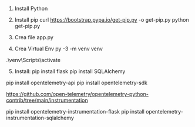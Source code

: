 1. Install Python
2. Install pip
curl https://bootstrap.pypa.io/get-pip.py -o get-pip.py
python get-pip.py

3. Crea file app.py
4. Crea Virtual Env
py -3 -m venv venv

.\venv\Scripts\activate



5. Install:
pip install flask
pip install SQLAlchemy

pip install opentelemetry-api
pip install opentelemetry-sdk

https://github.com/open-telemetry/opentelemetry-python-contrib/tree/main/instrumentation

pip install opentelemetry-instrumentation-flask
pip install opentelemetry-instrumentation-sqlalchemy
